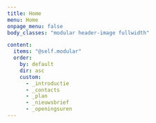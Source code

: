 ```yaml
---
title: Home
menu: Home
onpage_menu: false
body_classes: "modular header-image fullwidth"

content:
  items: "@self.modular"
  order:
    by: default
    dir: asc
    custom:
      - _introductie
      - _contacts
      - _plan
      - _nieuwsbrief
      - _openingsuren
---
```


